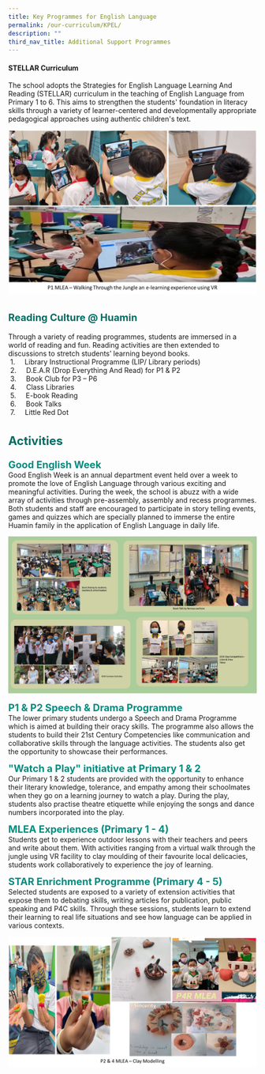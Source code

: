 ```yaml
---
title: Key Programmes for English Language
permalink: /our-curriculum/KPEL/
description: ""
third_nav_title: Additional Support Programmes
---
```

#### **STELLAR Curriculum**

The school adopts the Strategies for English Language Learning And Reading (STELLAR) curriculum in the teaching of English Language from Primary 1 to 6. This aims to strengthen&nbsp;the students' foundation in literacy skills through a variety of learner-centered and developmentally appropriate pedagogical approaches using authentic children's text.

![](/images/P1MLEA.png)


<b style="color:#016C62; font-size:20px; line-height: 3;">Reading Culture @ Huamin</b><br>
Through a variety of reading programmes, students are immersed in a world of reading and fun. Reading activities are then extended to discussions to stretch students’ learning beyond books.&nbsp;  
&nbsp;1.&nbsp;&nbsp;&nbsp;&nbsp; Library Instructional Programme (LIP/ Library periods)&nbsp;&nbsp;&nbsp;  
&nbsp;2.&nbsp;&nbsp;&nbsp;&nbsp; D.E.A.R (Drop Everything And Read) for P1 &amp; P2  
&nbsp;3.&nbsp;&nbsp;&nbsp;&nbsp; Book Club for P3 – P6  
&nbsp;4.&nbsp;&nbsp;&nbsp;&nbsp; Class Libraries  
&nbsp;5.&nbsp;&nbsp;&nbsp;&nbsp; E-book Reading  
&nbsp;6.&nbsp;&nbsp;&nbsp;&nbsp; Book Talks  
&nbsp;7.&nbsp;&nbsp;&nbsp;&nbsp; Little Red Dot

<b style="color:#016C62; font-size:24px; line-height: 3;">Activities</b><br>
<b style="color:#038C7F; font-size:20px;">Good English Week</b><br>
Good English Week is an annual department event held over a week to promote the love of English Language through various exciting and meaningful activities. During the week, the school is abuzz with a wide array of activities through pre-assembly, assembly and recess programmes. Both students and staff are encouraged to participate in story telling events, games and quizzes which are specially planned to immerse the entire Huamin family in the application of English Language in daily life.

![](/images/englishactivities.png)


<b style="color:#038C7F; font-size:20px;">P1 &amp; P2 Speech &amp; Drama Programme</b><br>
The lower primary students undergo a Speech and Drama Programme which is aimed at building their oracy skills. The programme also allows the students to build their 21st Century Competencies like communication and collaborative skills through the language activities. The students also get the opportunity to showcase their performances.  

<b style="color:#038C7F; font-size:20px;">"Watch a Play" initiative at Primary 1 &amp; 2</b><br>
Our Primary 1 &amp; 2 students are provided with the opportunity to enhance their literary knowledge, tolerance, and empathy among their schoolmates when they go on a learning journey to watch a play. During the play, students also practise theatre etiquette while enjoying the songs and dance numbers incorporated into the play.

  
<b style="color:#038C7F; font-size:20px;">MLEA Experiences (Primary 1 - 4)</b><br>
Students get to experience outdoor lessons with their teachers and peers and write about them. With activities ranging from a virtual walk through the jungle using VR facility to clay moulding of their favourite local delicacies, students work collaboratively to experience the joy of learning.

<b style="color:#038C7F; font-size:20px;">STAR Enrichment Programme (Primary 4 - 5)</b><br>
Selected students are exposed to a variety of extension activities that expose them to debating skills, writing articles for publication, public speaking and P4C skills. Through these sessions, students learn to extend their learning to real life situations and see how language can be applied in various contexts.

![](/images/ed9.png)